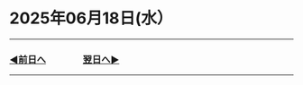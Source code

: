 # 2025年06月18日(水）

---

### [◀️前日へ](https://github.com/yuasys/chatty-journal/blob/main/2025/06/2025-06-17.md)&emsp;&emsp;&emsp;&emsp;[翌日へ▶️](https://github.com/yuasys/chatty-journal/blob/main/2025/06/2025-06-19.md)

---
